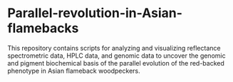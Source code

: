 # Parallel-revolution-in-Asian-flamebacks
This repository contains scripts for analyzing and visualizing reflectance spectrometric data, HPLC data, and genomic data to uncover the genomic and pigment biochemical basis of the parallel evolution of the red-backed phenotype in Asian flameback woodpeckers. 
